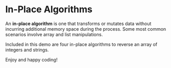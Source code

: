 # In-Place Algorithms

An **in-place algorithm** is one that transforms or mutates data without incurring additional memory space during the process.
Some most common scenarios involve array and list manipulations.

Included in this demo are four in-place algorithms to reverse an array of integers and strings.  

Enjoy and happy coding!
